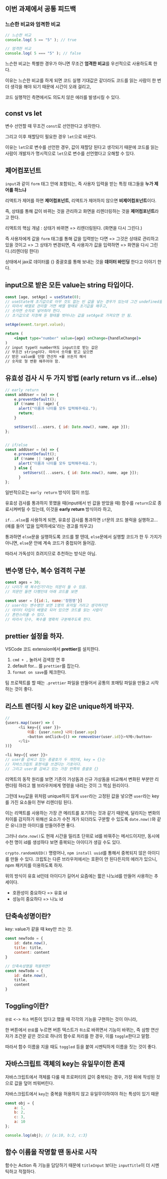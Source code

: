 ## 이번 과제에서 공통 피드백

### 느슨한 비교와 엄격한 비교

```javascript
// 느슨한 비교
console.log( 5 == "5" ); // true

// 엄격한 비교
console.log( 5 === "5" ); // false
```

느슨한 비교는 특별한 경우가 아니면 무조건 **엄격한 비교**를 우선적으로 사용하도록 한다.


이유는 느슨한 비교를 하게 되면 코드 실행 기대값은 같더라도 코드를 읽는 사람이 한 번 더 생각을 해야 되기 때문에 시간이 오래 걸리고,

코드 실행적인 측면에서도 의도치 않은 에러를 발생시킬 수 있다.

## const vs let

변수 선언할 때 무조건 `const`로 선언한다고 생각한다.

그리고 이후 재할당이 필요한 경우 `let`으로 바꾼다.

이유는 `let`으로 변수를 선언한 경우, 값이 재할당 된다고 생각되기 때문에 코드를 읽는 사람이 개발자가 명시적으로 `let`으로 변수를 선언했다고 오해할 수 있다.

## 제어컴포넌트

`input`과 같이 `form` 태그 안에 포함되는, 즉 사용자 입력을 받는 특정 태그들을 **누가 제어를 하느냐**


리액트가 제어를 하면 **제어컴포넌트**, 리액트가 제어하지 않으면 **비제어컴포넌트**이다.


즉, 상태를 통해 값이 바뀌는 것을 관리하고 화면을 리렌더링하는 것을 **제어컴포넌트**라고 한다.


리액트의 핵심 개념 : 상태가 바뀌면 => 리렌더링된다. (화면을 다시 그린다.)


즉 사용자에게 값을  `form` 태그를 통해 값을 입력받는 다면 => 그것은 상태로 관리하고 있을 것이고 => 그 상태가 변경되면, 즉 사용자가 값을 입력하면 => 화면을 다시 그린다.(리렌더링 한다)


상태에서 jax로 데이터를 {} 중괄호를 통해 보내는 것을 **데이터 바인딩** 한다고 이야기 한다.

## input으로 받은 모든 value는 string 타입이다.

```jsx
const [age, setAge] = useState(0);
// useState에 초기값으로 아무 것도 없는 빈 값을 넣는 경우가 있는데 그건 undefined를 넣는 것과 똑같다.
// 따라서 배열로 관리할 거면 배열 형태로 초기값을 해주고,
// 숫자면 숫자로 넣어줘야 한다.
// 초기값으로 지정해 둔 형태를 벗어나는 값을 setAge로 가져오면 안 됨.

setAge(event.target.value);

return (
    <input type="number" value={age} onChange={handleChange}>
)
// input type이 number여도 input으로 받는 값은
// 무조건 string이다. 따라서 숫자를 받고 싶으면
// 받은 value를 단항 연산자 +를 쓰든지 해서
// 숫자로 형 변환 해주어야 함.
```

## 유효성 검사 시 두 가지 방법 (early return vs if...else)

```javascript
// early return
const addUser = (e) => {
    e.preventDefault();
    if (!name || !age) {
      alert("이름과 나이를 모두 입력해주세요.");
      return;
    }

    setUsers([...users, { id: Date.now(), name, age }]);
};


// if/else
const addUser = (e) => {
    e.preventDefault();
    if (!name || !age) {
      alert("이름과 나이를 모두 입력해주세요.");
    } else {
	    setUsers([...users, { id: Date.now(), name, age }]);
	  }
};
```

일반적으로는 `early return` 방식이 많이 쓰임.


유효성 검사를 통과하지 못했을 때(input에서 빈 값을 받았을 때) 함수를 `return`으로 종료시켜버릴 수 있는데, 이것을 **early return** 방식이라 하고,


`if...else`를 사용하게 되면, 유효성 검사를 통과하면 `if`문의 코드 블럭을 실행하고... (예를 들어 '값을 입력하세요'라는 경고를 띄우고)

통과하면 `else`문을 실행하도록 코드를 짤 텐데, `else`문에서 실행할 코드가 한 두 가지가 아니면, `else`문 안에 계속 코드가 중첩되어 들어감.


따라서 가독성이 흐려지므로 추천하는 방식은 아님.

## 변수명 단수, 복수 엄격히 구분

```javascript
const ages = 30;
// 나이가 왜 복수인가?라는 의문이 들 수 있음.
// 의문만 들면 다행인데 아래 코드를 보면

const user = [{id:1, name:'장원영'}]
// user라는 변수명만 보면 1명의 유저일 거라고 생각하지만
// 데이터 타입이 배열로 되어 있으면 코드를 읽는 사람이
// 혼란스러울 수 있다.
// 따라서 단수, 복수를 명확히 구분해주도록 한다.
```

## prettier 설정을 하자.

VSCode 코드 extension에서 **prettier**를 설치한다.

1. `cmd + ,` 눌러서 검색창 연 후
2. default for... 를 `prettier`를 잡는다.
3. `format on save`를 체크한다.

팀 프로젝트를 할 때는 `.prettier` 파일을 만들어서 공통의 포매팅 파일을 만들고 시작하는 것이 좋다.

## 리스트 렌더링 시 key 값은 unique하게 바꾸자.

```javascript
// 
{users.map((user) => (
      <li key={{ user }}>
          이름: {user.name} 나이:{user.age}
          <button onClick={() => removeUser(user.id)}>삭제</button>
      </li>
))}

<li key={{ user }}>
// user를 감싸고 있는 중괄호가 두 개인데, key = {}는
// 자바스크립트 표현식을 쓰겠다는 기호이다.
// 그리고 user를 감싸고 있는 가장 안쪽의 중괄호 {}
```

리액트의 동작 원리를 보면 기존의 가상돔과 신규 가상돔을 비교해서 변화된 부분만 리렌더링 하라고 웹 브라우저에게 명령을 내리는 것이 그 핵심 원리이다.


그런데 `key`값을 위처럼 unique하지 않게 `user`라는 고정된 값을 넣으면 `user`라는 key를 가진 요소들이 전부 리렌더링 된다.


이는 리액트를 사용하는 가장 큰 메리트를 포기하는 것과 같기 때문에, 달라지는 변화의 차이를 감지하기 위해선 요소가 수천 개가 되더라도 구분할 수 있도록 `date.now()`와 같은 유니크한 아이디를 만들어주면 좋다.


그러나 `date.now()`도 현재 시간을 밀리초 단위로 id를 바꿔주는 메서드이지만, 동시에 수천 명이 id를 생성하다 보면 중복되는 아이디가 생길 수도 있다.


`crypto.randomUUID()` 명령어나, `npm install uuid`를 통해서 중복되지 않은 아이디를 만들 수 있다. 크립토는 다른 브라우저에서는 호환이 안 된다든지의 에러가 있으니, npm 패키지를 이용하도록 하자.


위의 방식이 유효 id인데 아이디가 길어서 요즘에는 짧은 나노id를 만들어 사용하는 추세이다.


- 호환성이 중요하다 => 유효 id
- 성능이 중요하다 => 나노 id

## 단축속성명이란?

key: value가 같을 때 key만 쓰는 것.

```javascript
const newTodo = {
    id: date.now(),
    title: title,
    content: content
}

// 단축속성명을 적용하면?
const newTodo = {
    id: date.now(),
    title,
    content
}
```

## Toggling이란?

`완료` <-> `취소` 버튼이 있다고 했을 때 각각의 기능을 구현하는 것이 아니라,


한 버튼에서 `완료`를 누르면 버튼 텍스트가 `취소`로 바뀌면서 기능이 바뀌는, 즉 삼항 연산자가 조건문 같은 것으로 하나의 함수로 처리를 한 경우, 이를 `toggle`한다고 말함.


따라서 함수 이름을 지을 때도 `toggled` 등을 붙여 시멘틱하게 이름을 짓는 것이 좋다.

## 자바스크립트 객체의 key는 유일무이한 존재

자바스크립트에서 객체를 다룰 때 프로퍼티의 값이 중복되는 경우, 가장 뒤에 작성된 것으로 값을 덮어 씌워버린다.


자바스크립트에서 `key`는 중복을 허용하지 않고 유일무이하여야 하는 특성이 있기 때문

```javascript
const obj = {
    a: 1,
    b: 2,
    c: 3,
    a: 10
};

console.log(obj); // {a:10, b:2, c:3}
```

## 함수 이름을 작명할 땐 동사로 시작

함수는 Action 즉 기능을 담당하기 때문에 `titleInput` 보다는 `inputTitle`이 더 시멘틱하고 적절하다.